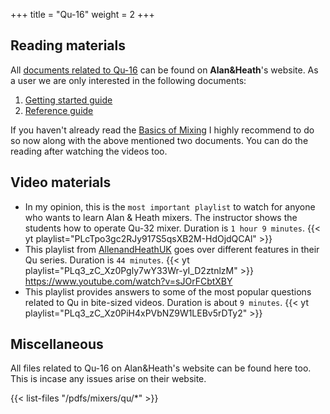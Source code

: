 +++
title = "Qu-16"
weight = 2
+++

## Reading materials

All [documents related to Qu-16](https://www.allen-heath.com/hardware/qu/qu-16/resources/) can be found on **Alan&Heath**'s website. As a user we are only interested in the following documents:
1. [Getting started guide](/pdfs/mixers/qu/Qu-Mixer-Getting-Started-Guide-AP10025_2-V1.9-1.pdf)
2. [Reference guide](/pdfs/mixers/qu/Qu-Mixer-Reference-Guide-AP9372_10.pdf)

If you haven't already read the [Basics of Mixing](pdfs/mixers/basics_of_mixing.pdf) I highly recommend to do so now along with the above mentioned two documents. You can do the reading after watching the videos too.


## Video materials
- In my opinion, this is the `most important playlist` to watch for anyone who wants to learn Alan & Heath mixers. The instructor shows the students how to operate Qu-32 mixer. Duration is `1 hour 9 minutes`.
{{< yt playlist="PLcTpo3gc2RJy917S5qsXB2M-HdOjdQCAl" >}}
- This playlist from [AllenandHeathUK](https://www.youtube.com/@AllenandHeathUK) goes over different features in their Qu series. Duration is `44 minutes`.
{{< yt playlist="PLq3_zC_Xz0Pgly7wY33Wr-yI_D2ztnlzM" >}}
https://www.youtube.com/watch?v=sJOrFCbtXBY
- This playlist provides answers to some of the most popular questions related to Qu in bite-sized videos. Duration is about `9 minutes`.
{{< yt playlist="PLq3_zC_Xz0PiH4xPVbNZ9W1LEBv5rDTy2" >}}

## Miscellaneous

All files related to Qu-16 on Alan&Heath's website can be found here too. This is incase any issues arise on their website.

{{< list-files "/pdfs/mixers/qu/*" >}}